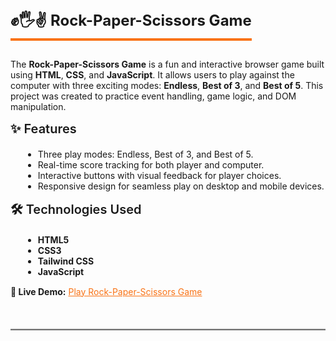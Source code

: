 <section style="margin-bottom: 50px;">
  <h2 style="font-size: 24px; font-weight: bold; border-bottom: 4px solid #f97316; display: inline-block; padding-bottom: 5px; margin-bottom: 15px;">
    ✊🖐️✌️ Rock-Paper-Scissors Game
  </h2>
  <p>
    The <b>Rock-Paper-Scissors Game</b> is a fun and interactive browser game built using 
    <b>HTML</b>, <b>CSS</b>, and <b>JavaScript</b>.  
    It allows users to play against the computer with three exciting modes: 
    <b>Endless</b>, <b>Best of 3</b>, and <b>Best of 5</b>. 
    This project was created to practice event handling, game logic, and DOM manipulation.
  </p>
  
  <h3 style="font-size: 20px; font-weight: 600; margin-top: 15px;">✨ Features</h3>
  <ul style="margin-left: 20px; margin-bottom: 15px;">
    <li>Three play modes: Endless, Best of 3, and Best of 5.</li>
    <li>Real-time score tracking for both player and computer.</li>
    <li>Interactive buttons with visual feedback for player choices.</li>
    <li>Responsive design for seamless play on desktop and mobile devices.</li>
  </ul>

  <h3 style="font-size: 20px; font-weight: 600; margin-top: 15px;">🛠️ Technologies Used</h3>
  <ul style="margin-left: 20px; margin-bottom: 15px;">
    <li><b>HTML5</b></li>
    <li><b>CSS3</b></li>
    <li><b>Tailwind CSS</b></li>
    <li><b>JavaScript</b></li>
  </ul>

  <p>
    <b>🔗 Live Demo:</b> 
    <a href="https://rockpaperscissors-topaz.vercel.app/" target="_blank" style="color: #f97316; text-decoration: underline;">
      Play Rock-Paper-Scissors Game
    </a>
  </p>
</section>
<hr style="border-top: 2px solid #ccc; margin: 30px 0;">
